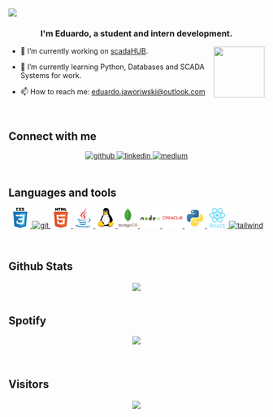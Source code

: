 <img src="https://raw.githubusercontent.com/alansmathew/alansmathew/master/lang.gif" align="center" width="1500" />  
  
 
  

### <div align="center">I'm Eduardo, a student and intern development.</div>
<div align="right"><img src="https://raw.githubusercontent.com/mayankchaudhary26/Cool-Readme-ideas/master/data/octocat/baracktocat.jpg" align="right" height="100" width="100" />
</div>   
  

- 🔭 I’m currently working on [scadaHUB](https://scadahub.io/en/en-home/).
  

- 🌱 I’m currently learning Python, Databases and SCADA Systems for work.  
  

- 📫 How to reach me: eduardo.jaworiwski@outlook.com  
  

<br/>  


## Connect with me  
<div align="center">
<a href="https://github.com/eduardoferreirajaworiwski" target="_blank">
<img src=https://img.shields.io/badge/github-%2324292e.svg?&style=for-the-badge&logo=github&logoColor=white alt=github style="margin-bottom: 5px;" />
</a>
<a href="https://linkedin.com/in/eduardoferreiraj" target="_blank">
<img src=https://img.shields.io/badge/linkedin-%231E77B5.svg?&style=for-the-badge&logo=linkedin&logoColor=white alt=linkedin style="margin-bottom: 5px;" />
</a>
<a href="https://medium.com/@eduardoferreira.ti" target="_blank">
<img src=https://img.shields.io/badge/medium-%23292929.svg?&style=for-the-badge&logo=medium&logoColor=white alt=medium style="margin-bottom: 5px;" />
</a>  
</div>  
  

<br/>  

## Languages and tools
<div align ="center">
<p align="center"> <a href="https://www.w3schools.com/css/" target="_blank" rel="noreferrer"> <img src="https://raw.githubusercontent.com/devicons/devicon/master/icons/css3/css3-original-wordmark.svg" alt="css3" width="40" height="40"/> </a> <a href="https://git-scm.com/" target="_blank" rel="noreferrer"> <img src="https://www.vectorlogo.zone/logos/git-scm/git-scm-icon.svg" alt="git" width="40" height="40"/> </a> <a href="https://www.w3.org/html/" target="_blank" rel="noreferrer"> <img src="https://raw.githubusercontent.com/devicons/devicon/master/icons/html5/html5-original-wordmark.svg" alt="html5" width="40" height="40"/> </a> <a href="https://www.java.com" target="_blank" rel="noreferrer"> <img src="https://raw.githubusercontent.com/devicons/devicon/master/icons/java/java-original.svg" alt="java" width="40" height="40"/> </a> <a href="https://www.linux.org/" target="_blank" rel="noreferrer"> <img src="https://raw.githubusercontent.com/devicons/devicon/master/icons/linux/linux-original.svg" alt="linux" width="40" height="40"/> </a> <a href="https://www.mongodb.com/" target="_blank" rel="noreferrer"> <img src="https://raw.githubusercontent.com/devicons/devicon/master/icons/mongodb/mongodb-original-wordmark.svg" alt="mongodb" width="40" height="40"/> </a> <a href="https://nodejs.org" target="_blank" rel="noreferrer"> <img src="https://raw.githubusercontent.com/devicons/devicon/master/icons/nodejs/nodejs-original-wordmark.svg" alt="nodejs" width="40" height="40"/> </a> <a href="https://www.oracle.com/" target="_blank" rel="noreferrer"> <img src="https://raw.githubusercontent.com/devicons/devicon/master/icons/oracle/oracle-original.svg" alt="oracle" width="40" height="40"/> </a> <a href="https://www.python.org" target="_blank" rel="noreferrer"> <img src="https://raw.githubusercontent.com/devicons/devicon/master/icons/python/python-original.svg" alt="python" width="40" height="40"/> </a> <a href="https://reactjs.org/" target="_blank" rel="noreferrer"> <img src="https://raw.githubusercontent.com/devicons/devicon/master/icons/react/react-original-wordmark.svg" alt="react" width="40" height="40"/> </a> <a href="https://tailwindcss.com/" target="_blank" rel="noreferrer"> <img src="https://www.vectorlogo.zone/logos/tailwindcss/tailwindcss-icon.svg" alt="tailwind" width="40" height="40"/> </a> </p>


</div>


<br/>  


## Github Stats  
<div align="center"><img src="https://github-readme-stats.vercel.app/api?username=eduardoferreirajaworiwski&show_icons=true&theme=dark&count_private=true&hide_border=true&range=all_time" align="center" /></div>  

<br/>  

## Spotify 
<div align="center"><img src="https://spotify-github-profile.vercel.app/api/view?uid=g7dqwa51aqvb37ih1ljz2ybqb&cover_image=true&theme=default&show_offline=true&background_color=121212&interchange=true&bar_color=53b14f&bar_color_cover=false" /></div>  

<br/>  

<br/>  

## Visitors
<div align="center">
<img src="https://komarev.com/ghpvc/?username=eduardoferreirajaworiwski&&style=flat-square" align="center" />
</div>  
  
<br/>  
<br />
